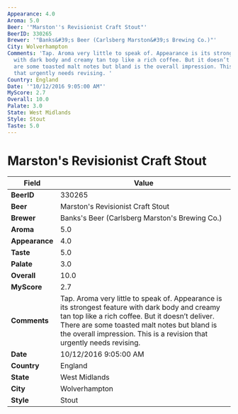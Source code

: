 ```yaml
---
Appearance: 4.0
Aroma: 5.0
Beer: '"Marston''s Revisionist Craft Stout"'
BeerID: 330265
Brewer: '"Banks&#39;s Beer (Carlsberg Marston&#39;s Brewing Co.)"'
City: Wolverhampton
Comments: 'Tap. Aroma very little to speak of. Appearance is its strongest feature
  with dark body and creamy tan top like a rich coffee. But it doesn’t deliver. There
  are some toasted malt notes but bland is the overall impression. This is a revision
  that urgently needs revising. '
Country: England
Date: '"10/12/2016 9:05:00 AM"'
MyScore: 2.7
Overall: 10.0
Palate: 3.0
State: West Midlands
Style: Stout
Taste: 5.0
---
```


# Marston's Revisionist Craft Stout

| Field         | Value |
|---------------|-------|
| **BeerID** | 330265 |
| **Beer** | Marston's Revisionist Craft Stout |
| **Brewer** | Banks&#39;s Beer (Carlsberg Marston&#39;s Brewing Co.) |
| **Aroma** | 5.0 |
| **Appearance** | 4.0 |
| **Taste** | 5.0 |
| **Palate** | 3.0 |
| **Overall** | 10.0 |
| **MyScore** | 2.7 |
| **Comments** | Tap. Aroma very little to speak of. Appearance is its strongest feature with dark body and creamy tan top like a rich coffee. But it doesn’t deliver. There are some toasted malt notes but bland is the overall impression. This is a revision that urgently needs revising.  |
| **Date** | 10/12/2016 9:05:00 AM |
| **Country** | England |
| **State** | West Midlands |
| **City** | Wolverhampton |
| **Style** | Stout |
